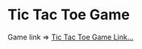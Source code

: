 # Tic Tac Toe Game

Game link =>
[Tic Tac Toe Game Link...](https://scintillating-dasik-d253b1.netlify.app)